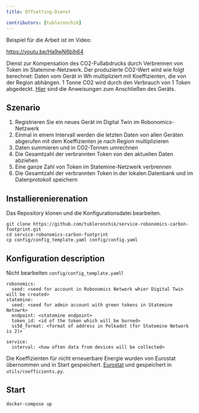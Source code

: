 ```yaml
---
title: Offsetting-Dienst 

contributors: [tubleronchik]
---
```


Beispiel für die Arbeit ist im Video:

https://youtu.be/Ha9wN6bjh64

Dienst zur Kompensation des CO2-Fußabdrucks durch Verbrennen von Token im Statemine-Netzwerk. 
Der produzierte CO2-Wert wird wie folgt berechnet: Daten vom Gerät in Wh multipliziert mit Koeffizienten, die von der Region abhängen. 1 Tonne CO2 wird durch den Verbrauch von 1 Token abgedeckt. [Hier](/docs/carbon-footprint-sensor) sind die Anweisungen zum Anschließen des Geräts.

## Szenario

1. Registrieren Sie ein neues Gerät im Digital Twin im Robonomics-Netzwerk
2. Einmal in einem Intervall werden die letzten Daten von allen Geräten abgerufen mit dem Koeffizienten je nach Region multiplizieren
3. Daten summieren und in CO2-Tonnen umrechnen
4. Die Gesamtzahl der verbrannten Token von den aktuellen Daten abziehen 
5. Eine ganze Zahl von Token im Statemine-Netzwerk verbrennen 
6. Die Gesamtzahl der verbrannten Token in der lokalen Datenbank und im Datenprotokoll speichern 


## Installierenierenation

Das Repository klonen und die Konfigurationsdatei bearbeiten.

```
git clone https://github.com/tubleronchik/service-robonomics-carbon-footprint.git
cd service-robonomics-carbon-footprint
cp config/config_template.yaml config/config.yaml 
```

## Konfiguration description

Nicht bearbeiten `config/config_template.yaml`!

```
robonomics:
  seed: <seed for account in Robonomics Network whier Digital Twin will be created>
statemine:
  seed: <seed for admin account with green tokens in Statemine Netowrk>
  endpoint: <statemine endpoint>
  token_id: <id of the token which will be burned>
  ss58_format: <format of address in Polkadot (for Statemine Network is 2)>

service:
  interval: <how often data from devices will be collected>
```
Die Koeffizienten für nicht erneuerbare Energie wurden von Eurostat übernommen und in Start gespeichert. [Eurostat](https://ec.europa.eu/eurostat/statistics-explained/index.php?title=File:Renewable_energy_2020_infographic_18-01-2022.jpg) und gespeichert in `utils/coefficients.py`. 

## Start

```
docker-compose up
```